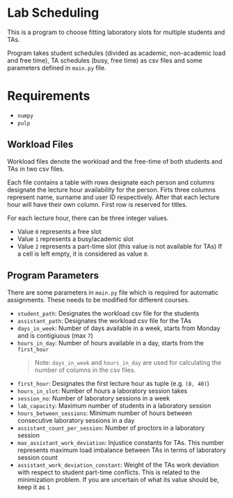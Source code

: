 # Lab Scheduling

This is a program to choose fitting laboratory slots for multiple students and TAs.

Program takes student schedules (divided as academic, non-academic load and free time), TA schedules (busy, free time) as csv files and some parameters defined in `main.py` file.

# Requirements
- `numpy`
- `pulp`

## Workload Files

Workload files denote the workload and the free-time of both students and TAs in two csv files.

Each file contains a table with rows designate each person and columns designate the lecture hour availability for the person. Firts three columns represent name, surname and user ID respectively. After that each lecture hour will have their own column. First row is reserved for titles.

For each lecture hour, there can be three integer values.
- Value `0` represents a free slot
- Value `1` represents a busy/academic slot
- Value `2` represents a part-time slot (this value is not available for TAs)
If a cell is left empty, it is considered as value `0`.

## Program Parameters

There are some parameters in `main.py` file which is required for automatic assignments. These needs to be modified for different courses.

- `student_path`: Designates the workload csv file for the students
- `assistant_path`: Designates the workload csv file for the TAs
- `days_in_week`: Number of days available in a week, starts from Monday and is contigiuous (max `7`)
- `hours_in_day`: Number of hours available in a day, starts from the `first_hour`
    > Note: `days_in_week` and `hours_in_day` are used for calculating the number of columns in the csv files.
- `first_hour`: Designates the first lecture hour as tuple (e.g. `(8, 40)`)
- `hours_in_slot`: Number of hours a laboratory session takes
- `session_no`: Number of laboratory sessions in a week
- `lab_capacity`: Maximum number of students in a laboratory session
- `hours_between_sessions`: Minimum number of hours between consecutive laboratory sessions in a day
- `assistant_count_per_session`: Number of proctors in a laboratory session
- `max_assistant_work_deviation`: Injustice constants for TAs. This number represents maximum load imbalance between TAs in terms of laboratory session count
- `assistant_work_deviation_constant`: Weight of the TAs work deviation with respect to student part-time conflicts. This is related to the minimization problem. If you are uncertain of what its value should be, keep it as `1`
